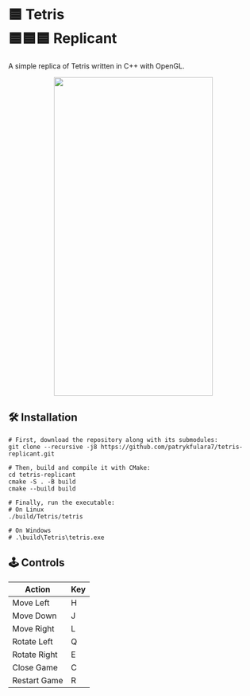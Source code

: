 <h1>
󠁝󠁛󠁛󠁛🟦 Tetris <br />
🟦🟦🟦 Replicant
</h1>

A simple replica of Tetris written in C++ with OpenGL.

<p align="center">
	<img width="320" height="640" src="https://imgur.com/tpitYAX.png">
</p>

## 🛠️ Installation

```
# First, download the repository along with its submodules:
git clone --recursive -j8 https://github.com/patrykfulara7/tetris-replicant.git

# Then, build and compile it with CMake:
cd tetris-replicant
cmake -S . -B build
cmake --build build

# Finally, run the executable:
# On Linux
./build/Tetris/tetris

# On Windows
# .\build\Tetris\tetris.exe
```

## 🕹️ Controls

| Action         | Key   |
|----------------|-------|
| Move Left      | H     |
| Move Down      | J     |
| Move Right     | L     |
| Rotate Left    | Q     |
| Rotate Right   | E     |
| Close Game     | C     |
| Restart Game   | R     |
